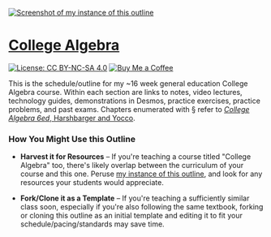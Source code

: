 [![Screenshot of my instance of this outline](https://org.coloradomesa.edu/~mapierce2/113/screenshot.webp)](https://org.coloradomesa.edu/~mapierce2/113/)

# [College Algebra](https://org.coloradomesa.edu/~mapierce2/113/)

[![License: CC BY-NC-SA 4.0](https://img.shields.io/badge/License-CC%20BY%20NC%20SA%204.0-00B4D8)](https://creativecommons.org/licenses/by-nc-sa/4.0/)
[![Buy Me a Coffee](https://img.shields.io/badge/Buy%20Me%20a-Coffee-orange)](https://www.buymeacoffee.com/mpierce)

This is the schedule/outline 
for my ~16 week general education College Algebra course.
Within each section are links to notes, video lectures, 
technology guides, demonstrations in Desmos,
practice exercises, practice problems, and past exams.
Chapters enumerated with § refer to
[*College Algebra 6ed*, Harshbarger and Yocco](https://www.pearson.com/en-us/subject-catalog/p/college-algebra-in-context-with-applications-for-the-managerial-life-and-social-sciences/P200000006206).

### How You Might Use this Outline

  - **Harvest it for Resources** – 
If you're teaching a course titled "College Algebra" too,
there's likely overlap between the curriculum of your course and this one.
Peruse [my instance of this outline](https://org.coloradomesa.edu/~mapierce2/113/),
and look for any resources your students would appreciate.

  - **Fork/Clone it as a Template** – 
If you're teaching a sufficiently similar class soon, 
especially if you're also following the same textbook,
forking or cloning this outline as an initial template 
and editing it to fit your schedule/pacing/standards may save time.

